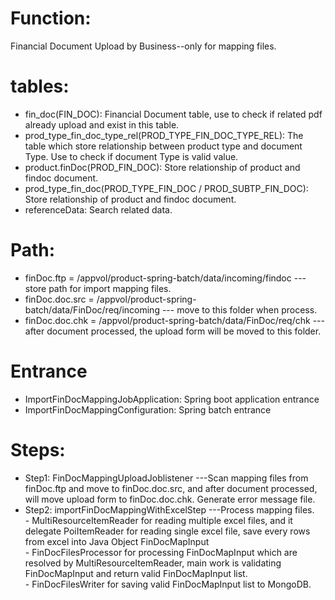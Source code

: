 # Function: 
Financial Document Upload by Business--only for mapping files.

# tables:
* fin_doc(FIN_DOC): Financial Document table, use to check if related pdf already upload and exist in this table.
* prod_type_fin_doc_type_rel(PROD_TYPE_FIN_DOC_TYPE_REL): The table which store relationship between product type and document Type. Use to check if document Type is valid value.
* product.finDoc(PROD_FIN_DOC): Store relationship of product and findoc document.
* prod_type_fin_doc(PROD_TYPE_FIN_DOC / PROD_SUBTP_FIN_DOC): Store relationship of product and findoc document.
* referenceData: Search related data.

# Path:
* finDoc.ftp = /appvol/product-spring-batch/data/incoming/findoc   --- store path for import mapping files.
* finDoc.doc.src = /appvol/product-spring-batch/data/FinDoc/req/incoming   --- move to this folder when process.
* finDoc.doc.chk = /appvol/product-spring-batch/data/FinDoc/req/chk      --- after document processed, the upload form will be moved to this folder.

# Entrance
* ImportFinDocMappingJobApplication: Spring boot application entrance
* ImportFinDocMappingConfiguration: Spring batch entrance

# Steps:
* Step1: FinDocMappingUploadJoblistener ---Scan mapping files from finDoc.ftp and move to finDoc.doc.src, and after document processed, will move  upload form to finDoc.doc.chk. Generate error message file.
* Step2: importFinDocMappingWithExcelStep ---Process mapping files.  
        - MultiResourceItemReader for reading multiple excel files, and it delegate PoiItemReader for reading single excel file, save every rows from excel into Java Object FinDocMapInput  
        - FinDocFilesProcessor for processing FinDocMapInput which are resolved by MultiResourceItemReader, main work is validating FinDocMapInput and return valid FinDocMapInput list.  
        - FinDocFilesWriter for saving valid FinDocMapInput list to MongoDB.  


